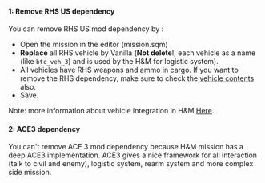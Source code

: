 
#### 1: Remove RHS US dependency

You can remove RHS US mod dependency by :
- Open the mission in the editor (mission.sqm)
- **Replace** all RHS vehicle by Vanilla (**Not delete**!, each vehicle as a name (like `btc_veh_3`) and is used by the H&M for logistic system).
- All vehicles have RHS weapons and ammo in cargo. If you want to remove the RHS dependency, make sure to check the [vehicle contents](https://forums.bistudio.com/topic/165948-btc-hearts-and-minds/?p=3094122) also.
- Save.

Note: more information about vehicle integration in H&M [Here](http://vdauphin.github.io/HeartsAndMinds/Add-vehicle-or-boat-to-H&M-system).

#### 2: ACE3 dependency

You can't remove ACE 3 mod dependency because H&M mission has a deep ACE3 implementation.
ACE3 gives a nice framework for all interaction (talk to civil and enemy), logistic system, rearm system and more complex side mission.
